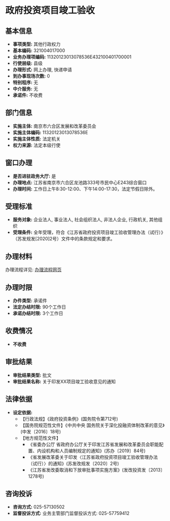 # 政府投资项目竣工验收

## 基本信息
- **事项类型:** 其他行政权力
- **基本编码:** 321004017000
- **业务办理项编码:** 11320123013078536E432100401700001
- **行使层级:** 县级
- **办理形式:** 网上办理, 快递申请
- **到办事现场次数:** 0
- **特别程序:** 无
- **中介服务:** 无
- **承诺件:** 不收费

## 部门信息
- **实施主体:** 南京市六合区发展和改革委员会
- **实施主体编码:** 11320123013078536E
- **实施主体性质:** 法定机关
- **权力来源:** 法定本级行使

## 窗口办理
- **是否进驻政务大厅:** 是
- **办理地点:** 江苏省南京市六合区龙池路333号市民中心E243综合窗口
- **办理时间:** 工作日上午8:30-12:00、下午14:00-17:30，法定节假日除外。

## 受理标准
- **服务对象:** 企业法人, 事业法人, 社会组织法人, 非法人企业, 行政机关, 其他组织
- **受理条件:** 全年受理，符合《江苏省政府投资项目竣工验收管理办法（试行）》（苏发规发[2020]2号）文件中的条款规定和要求。

## 办理材料
办理流程详见: [办理流程网页](www.jszwfw.gov.cn/jszwfw/annex/findlct.do?sign=1&gotoUrl=aHR0cDovL3d3dy5qc3p3ZncuZ292LmNuL2pzendmdy9hbm5leC9nZXRBbm5leC5kbz91dWlkPTMzZTRhOGEyOTc0YTQ4YzNhNDQyNmE2NjQxMDYwYzY3)

## 办理时限
- **办件类型:** 承诺件
- **法定办结时限:** 90个工作日
- **承诺办结时限:** 3个工作日

## 收费情况
- **不收费**

## 审批结果
- **审批结果类型:** 批文
- **审批结果名称:** 关于印发XX项目竣工验收意见的通知

## 法律依据
- **设定依据:** 
  - 【行政法规】《政府投资条例》(国务院令第712号)
  - 【国务院规范性文件】《中共中央 国务院关于深化投融资体制改革的意见》(中发〔2016〕18号)
  - 【地方规范性文件】
    - 《省委办公厅 省政府办公厅关于印发江苏省发展和改革委员会职能配置、内设机构和人员编制规定的通知》(苏办〔2019〕84号)
    - 《省发展改革委关于印发〈江苏省政府投资项目竣工验收管理办法（试行）〉的通知》(苏发改规发〔2020〕2号)
    - 《江苏省发改委取消和下放审批事项实施方案》(发改投资发〔2013〕1278号)

## 咨询投诉
- **咨询方式:** 025-57130502
- **监督投诉方式:** 业务主管部门监督投诉方式: 025-57759412

